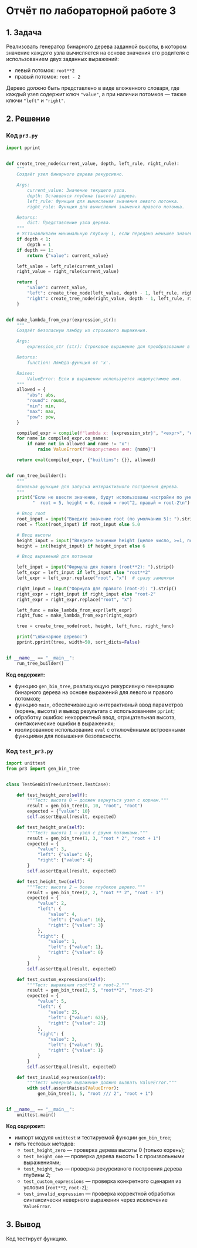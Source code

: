 # Отчёт по лабораторной работе 3  
## 1. Задача  
Реализовать генератор бинарного дерева заданной высоты, в котором значение каждого узла вычисляется на основе значения его родителя с использованием двух заданных выражений:  
- левый потомок: `root**2`  
- правый потомок: `root - 2`  

Дерево должно быть представлено в виде вложенного словаря, где каждый узел содержит ключ `"value"`, а при наличии потомков — также ключи `"left"` и `"right"`.

## 2. Решение  

### Код `pr3.py`

```python
import pprint


def create_tree_node(current_value, depth, left_rule, right_rule):
    """
    Создаёт узел бинарного дерева рекурсивно.

    Args:
        current_value: Значение текущего узла.
        depth: Оставшаяся глубина (высота) дерева.
        left_rule: Функция для вычисления значения левого потомка.
        right_rule: Функция для вычисления значения правого потомка.

    Returns:
        dict: Представление узла дерева.
    """
    # Устанавливаем минимальную глубину 1, если передано меньшее значение
    if depth < 1:
        depth = 1
    if depth == 1:
        return {"value": current_value}

    left_value = left_rule(current_value)
    right_value = right_rule(current_value)

    return {
        "value": current_value,
        "left": create_tree_node(left_value, depth - 1, left_rule, right_rule),
        "right": create_tree_node(right_value, depth - 1, left_rule, right_rule)
    }


def make_lambda_from_expr(expression_str):
    """
    Создаёт безопасную лямбду из строкового выражения.

    Args:
        expression_str (str): Строковое выражение для преобразования в лямбду.

    Returns:
        function: Лямбда-функция от 'x'.

    Raises:
        ValueError: Если в выражении используется недопустимое имя.
    """
    allowed = {
        "abs": abs,
        "round": round,
        "min": min,
        "max": max,
        "pow": pow,
    }

    compiled_expr = compile(f"lambda x: {expression_str}", "<expr>", "eval")
    for name in compiled_expr.co_names:
        if name not in allowed and name != "x":
            raise ValueError(f"Недопустимое имя: {name}")

    return eval(compiled_expr, {"builtins": {}}, allowed)


def run_tree_builder():
    """
    Основная функция для запуска интерактивного построения дерева.
    """
    print("Если не ввести значение, будут использованы настройки по умолчанию:\n"
          "  root = 5, height = 6, левый = root^2, правый = root-2\n")

    # Ввод root
    root_input = input("Введите значение root (по умолчанию 5): ").strip()
    root = float(root_input) if root_input else 5.0

    # Ввод высоты
    height_input = input("Введите значение height (целое число, >=1, по умолчанию 6): ").strip()
    height = int(height_input) if height_input else 6

    # Ввод выражений для потомков

    left_input = input("Формула для левого (root**2): ").strip()
    left_expr = left_input if left_input else "root**2"
    left_expr = left_expr.replace("root", "x")  # сразу заменяем

    right_input = input("Формула для правого (root-2): ").strip()
    right_expr = right_input if right_input else "root-2"
    right_expr = right_expr.replace("root", "x")

    left_func = make_lambda_from_expr(left_expr)
    right_func = make_lambda_from_expr(right_expr)

    tree = create_tree_node(root, height, left_func, right_func)

    print("\nБинарное дерево:")
    pprint.pprint(tree, width=50, sort_dicts=False)


if __name__ == "__main__":
    run_tree_builder()
```

**Код содержит:**

- функцию `gen_bin_tree`, реализующую рекурсивную генерацию бинарного дерева на основе выражений для левого и правого потомков;
- функцию `main`, обеспечивающую интерактивный ввод параметров (корень, высота) и вывод результата с использованием `pprint`;
- обработку ошибок: некорректный ввод, отрицательная высота, синтаксические ошибки в выражениях;
- изолированное использование `eval` с отключёнными встроенными функциями для повышения безопасности.

### Код `test_pr3.py`

```python
import unittest
from pr3 import gen_bin_tree


class TestGenBinTree(unittest.TestCase):

    def test_height_zero(self):
        """Тест: высота 0 — должен вернуться узел с корнем."""
        result = gen_bin_tree(0, 10, "root", "root")
        expected = {"value": 10}
        self.assertEqual(result, expected)

    def test_height_one(self):
        """Тест: высота 1 — узел с двумя потомками."""
        result = gen_bin_tree(1, 3, "root * 2", "root + 1")
        expected = {
            "value": 3,
            "left": {"value": 6},
            "right": {"value": 4}
        }
        self.assertEqual(result, expected)

    def test_height_two(self):
        """Тест: высота 2 — более глубокое дерево."""
        result = gen_bin_tree(2, 2, "root ** 2", "root - 1")
        expected = {
            "value": 2,
            "left": {
                "value": 4,
                "left": {"value": 16},
                "right": {"value": 3}
            },
            "right": {
                "value": 1,
                "left": {"value": 1},
                "right": {"value": 0}
            }
        }
        self.assertEqual(result, expected)

    def test_custom_expressions(self):
        """Тест: выражения root**2 и root-2."""
        result = gen_bin_tree(2, 5, "root**2", "root-2")
        expected = {
            "value": 5,
            "left": {
                "value": 25,
                "left": {"value": 625},
                "right": {"value": 23}
            },
            "right": {
                "value": 3,
                "left": {"value": 9},
                "right": {"value": 1}
            }
        }
        self.assertEqual(result, expected)

    def test_invalid_expression(self):
        """Тест: неверное выражение должно вызвать ValueError."""
        with self.assertRaises(ValueError):
            gen_bin_tree(1, 5, "root /// 2", "root + 1")


if __name__ == "__main__":
    unittest.main()
```

**Код содержит:**

- импорт модуля `unittest` и тестируемой функции `gen_bin_tree`;
- пять тестовых методов:
  - `test_height_zero` — проверка дерева высоты 0 (только корень);
  - `test_height_one` — проверка дерева высоты 1 с произвольными выражениями;
  - `test_height_two` — проверка рекурсивного построения дерева глубины 2;
  - `test_custom_expressions` — проверка конкретного сценария из условия (`root**2`, `root-2`);
  - `test_invalid_expression` — проверка корректной обработки синтаксически неверного выражения через исключение `ValueError`.

## 3. Вывод  
Код тестирует функцию.

